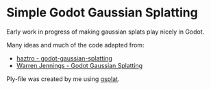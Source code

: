 # Simple Godot Gaussian Splatting

Early work in progress of making gaussian splats play nicely in Godot.

Many ideas and much of the code adapted from:

* [haztro - godot-gaussian-splatting](https://github.com/haztro/godot-gaussian-splatting)
* [Warren Jennings - Godot Gaussian Splatting](https://github.com/LightningStorm0/Godot-Gaussian-Splatting)

Ply-file was created by me using [gsplat](https://github.com/nerfstudio-project/gsplat).